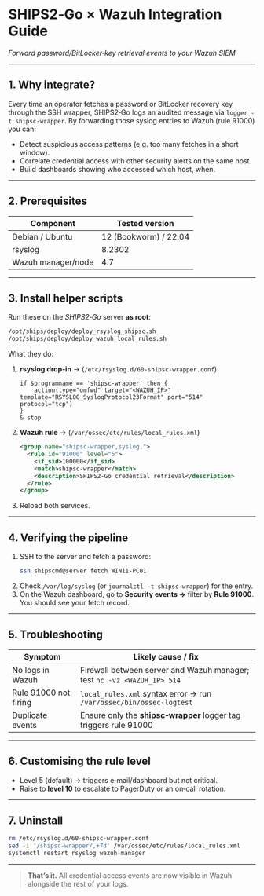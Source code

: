 # SHIPS2‑Go × Wazuh Integration Guide

*Forward password/BitLocker‑key retrieval events to your Wazuh SIEM*

---

## 1. Why integrate?

Every time an operator fetches a password or BitLocker recovery key through the SSH wrapper, SHIPS2‑Go logs an audited message via `logger -t shipsc-wrapper`. By forwarding those syslog entries to Wazuh (rule 91000) you can:

- Detect suspicious access patterns (e.g. too many fetches in a short window).
- Correlate credential access with other security alerts on the same host.
- Build dashboards showing who accessed which host, when.

---

## 2. Prerequisites

| Component          | Tested version        |
| ------------------ | --------------------- |
| Debian / Ubuntu    | 12 (Bookworm) / 22.04 |
| rsyslog            | 8.2302                |
| Wazuh manager/node | 4.7                   |

---

## 3. Install helper scripts

Run these on the *SHIPS2‑Go* server **as root**:

```bash
/opt/ships/deploy/deploy_rsyslog_shipsc.sh
/opt/ships/deploy/deploy_wazuh_local_rules.sh
```

What they do:

1. **rsyslog drop‑in** → (`/etc/rsyslog.d/60-shipsc-wrapper.conf`)
   ```
   if $programname == 'shipsc-wrapper' then {
       action(type="omfwd" target="<WAZUH_IP>" template="RSYSLOG_SyslogProtocol23Format" port="514" protocol="tcp")
   }
   & stop
   ```
2. **Wazuh rule** → (`/var/ossec/etc/rules/local_rules.xml`)
   ```xml
   <group name="shipsc-wrapper,syslog,">
     <rule id="91000" level="5">
       <if_sid>100000</if_sid>
       <match>shipsc-wrapper</match>
       <description>SHIPS2-Go credential retrieval</description>
     </rule>
   </group>
   ```
3. Reload both services.

---

## 4. Verifying the pipeline

1. SSH to the server and fetch a password:
   ```bash
   ssh shipscmd@server fetch WIN11-PC01
   ```
2. Check `/var/log/syslog` (or `journalctl -t shipsc-wrapper`) for the entry.
3. On the Wazuh dashboard, go to **Security events →** filter by **Rule 91000**. You should see your fetch record.

---

## 5. Troubleshooting

| Symptom               | Likely cause / fix                                                      |
| --------------------- | ----------------------------------------------------------------------- |
| No logs in Wazuh      | Firewall between server and Wazuh manager; test `nc -vz <WAZUH_IP> 514` |
| Rule 91000 not firing | `local_rules.xml` syntax error → run `/var/ossec/bin/ossec-logtest`     |
| Duplicate events      | Ensure only the **shipsc‑wrapper** logger tag triggers rule 91000       |

---

## 6. Customising the rule level

- Level 5 (default) → triggers e‑mail/dashboard but not critical.
- Raise to **level 10** to escalate to PagerDuty or an on‑call rotation.

---

## 7. Uninstall

```bash
rm /etc/rsyslog.d/60-shipsc-wrapper.conf
sed -i '/shipsc-wrapper/,+7d' /var/ossec/etc/rules/local_rules.xml
systemctl restart rsyslog wazuh-manager
```

---

> **That’s it.** All credential access events are now visible in Wazuh alongside the rest of your logs.

